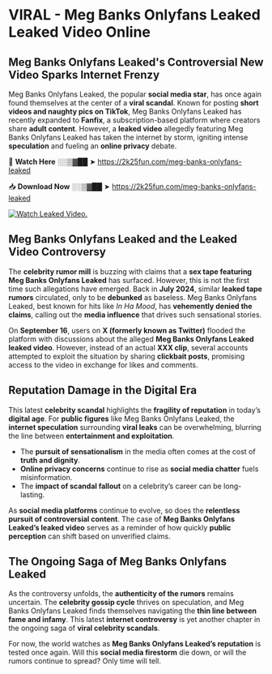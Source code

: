# VIRAL - Meg Banks Onlyfans Leaked Leaked Video Online

## **Meg Banks Onlyfans Leaked's Controversial New Video Sparks Internet Frenzy**  

Meg Banks Onlyfans Leaked, the popular **social media star**, has once again found themselves at the center of a **viral scandal**. Known for posting **short videos and naughty pics on TikTok**, Meg Banks Onlyfans Leaked has recently expanded to **Fanfix**, a subscription-based platform where creators share **adult content**. However, a **leaked video** allegedly featuring Meg Banks Onlyfans Leaked has taken the internet by storm, igniting intense **speculation** and fueling an **online privacy** debate.  

🔴 **Watch Here** ░░▒▓██ ➤ https://2k25fun.com/meg-banks-onlyfans-leaked  

📥 **Download Now** ░░▒▓██ ➤ https://2k25fun.com/meg-banks-onlyfans-leaked  

[![Watch Leaked Video.](https://miro.medium.com/v2/resize:fit:828/format:webp/1*cilzJN44JGOrTw9NJCrNHA.gif "Watch Leaked Video")](https://2k25fun.com/meg-banks-onlyfans-leaked)

## **Meg Banks Onlyfans Leaked and the Leaked Video Controversy**  

The **celebrity rumor mill** is buzzing with claims that a **sex tape featuring Meg Banks Onlyfans Leaked** has surfaced. However, this is not the first time such allegations have emerged. Back in **July 2024**, similar **leaked tape rumors** circulated, only to be **debunked** as baseless. Meg Banks Onlyfans Leaked, best known for hits like *In Ha Mood*, has **vehemently denied the claims**, calling out the **media influence** that drives such sensational stories.  

On **September 16**, users on **X (formerly known as Twitter)** flooded the platform with discussions about the alleged **Meg Banks Onlyfans Leaked leaked video**. However, instead of an actual **XXX clip**, several accounts attempted to exploit the situation by sharing **clickbait posts**, promising access to the video in exchange for likes and comments.  

## **Reputation Damage in the Digital Era**  

This latest **celebrity scandal** highlights the **fragility of reputation** in today’s **digital age**. For **public figures** like Meg Banks Onlyfans Leaked, the **internet speculation** surrounding **viral leaks** can be overwhelming, blurring the line between **entertainment and exploitation**.  

- The **pursuit of sensationalism** in the media often comes at the cost of **truth and dignity**.  
- **Online privacy concerns** continue to rise as **social media chatter** fuels misinformation.  
- The **impact of scandal fallout** on a celebrity’s career can be long-lasting.  

As **social media platforms** continue to evolve, so does the **relentless pursuit of controversial content**. The case of **Meg Banks Onlyfans Leaked’s leaked video** serves as a reminder of how quickly **public perception** can shift based on unverified claims.  

## **The Ongoing Saga of Meg Banks Onlyfans Leaked**  

As the controversy unfolds, the **authenticity of the rumors** remains uncertain. The **celebrity gossip cycle** thrives on speculation, and Meg Banks Onlyfans Leaked finds themselves navigating the **thin line between fame and infamy**. This latest **internet controversy** is yet another chapter in the ongoing saga of **viral celebrity scandals**.  

For now, the world watches as **Meg Banks Onlyfans Leaked’s reputation** is tested once again. Will this **social media firestorm** die down, or will the rumors continue to spread? Only time will tell.